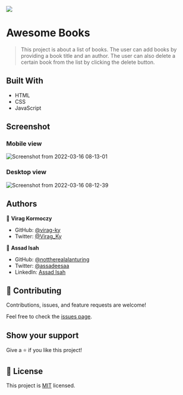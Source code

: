 ![](https://img.shields.io/badge/Microverse-blueviolet)

# Awesome Books

> This project is about a list of books. The user can add books by providing a book title and an author. The user can also delete a certain book from the list by clicking the delete button.

## Built With

- HTML
- CSS
- JavaScript

## Screenshot
### Mobile view
![Screenshot from 2022-03-16 08-13-01](https://user-images.githubusercontent.com/79658534/158528277-f442b683-e5a0-41fa-adad-44166462cdb5.png)


### Desktop view
![Screenshot from 2022-03-16 08-12-39](https://user-images.githubusercontent.com/79658534/158528339-2946c2bd-56ed-4865-bed7-e272edb1fe74.png)




## Authors

👤 **Virag Kormoczy**

- GitHub: [@virag-ky](https://github.com/virag-ky)
- Twitter: [@Virag_Ky](https://twitter.com/Virag_Ky)

👤 **Assad Isah**

- GitHub: [@nottherealalanturing](https://github.com/nottherealalanturing)
- Twitter: [@assadeesaa](https://twitter.com/assadeesaa)
- LinkedIn: [Assad Isah](https://linkedin.com/in/assadisah)

## 🤝 Contributing

Contributions, issues, and feature requests are welcome!

Feel free to check the [issues page](../../issues/).

## Show your support

Give a ⭐️ if you like this project!

## 📝 License

This project is [MIT](./MIT.md) licensed.
